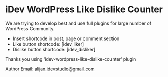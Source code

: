 # iDev WordPress Like Dislike Counter
We are trying to develop best and use full plugins for large number of WordPress Community.

* Insert shortcode in post, page or comment section
* Like button shortcode: [idev_liker]
* Dislike button shortcode: [idev_disliker] 

Thanks you using 'idev-wordpress-like-dislike-counter' plugin

Author Email: alijan.idevstudio@gmail.com
